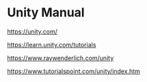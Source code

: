 # Unity Manual

<https://unity.com/>

<https://learn.unity.com/tutorials>

<https://www.raywenderlich.com/unity>

<https://www.tutorialspoint.com/unity/index.htm>

